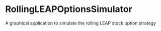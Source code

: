# RollingLEAPOptionsSimulator
A graphical application to simulate the rolling LEAP stock option strategy

